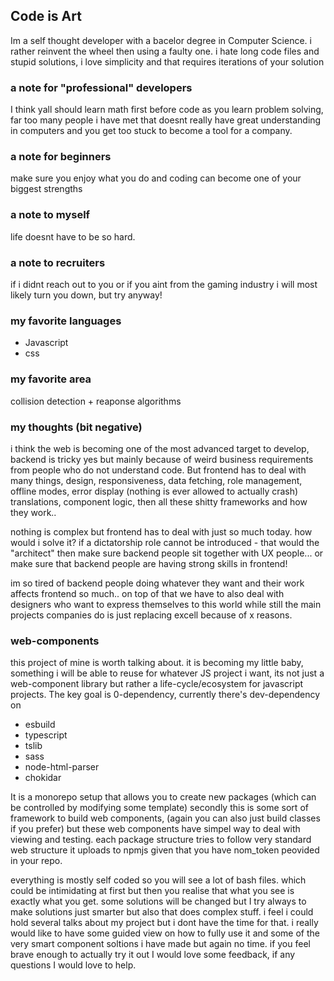 ## Code is Art 

Im a self thought developer with a bacelor degree in Computer Science. 
i rather reinvent the wheel then using a faulty one. 
i hate long code files and stupid solutions, i love simplicity and that requires iterations of your solution

### a note for "professional" developers 
I think yall should learn math first before code as you learn problem solving,  
far too many people i have met that doesnt really have great understanding in computers and you get too stuck to become a tool for a company.

### a note for beginners 
make sure you enjoy what you do and coding can become one of your biggest strengths 

### a note to myself 
life doesnt have to be so hard. 

### a note to recruiters 
if i didnt reach out to you or if you aint from the gaming industry i will most likely turn you down, but try anyway!

### my favorite languages 
- Javascript 
- css 

### my favorite area 
collision detection + reaponse algorithms 

### my thoughts (bit negative)
i think the web is becoming one of the most advanced target to develop, 
backend is tricky yes but mainly because of weird business requirements from people who do not understand code. 
But frontend has to deal with many things, design, responsiveness, data fetching, role management, offline modes, error display (nothing is ever allowed to actually crash) 
translations, component logic, then all these shitty frameworks and how they work.. 

nothing is complex but frontend has to deal with just so much today. 
how would i solve it? if a dictatorship role cannot be introduced - that would the "architect" 
then make sure backend people sit together with UX people... or make sure that backend people are having strong skills in frontend!

im so tired of backend people doing whatever they want and their work affects frontend so much.. on top of that we have to also deal with designers who want to express themselves to this world 
while still the main projects companies do is just replacing excell because of x reasons.

### web-components 
this project of mine is worth talking about. 
it is becoming my little baby, something i will be able to reuse for whatever JS project i want, its not just a web-component library but rather a life-cycle/ecosystem
for javascript projects. The key goal is 0-dependency, currently there's dev-dependency on 
- esbuild
- typescript
- tslib
- sass
- node-html-parser 
- chokidar

It is a monorepo setup that allows you to create new packages (which can be controlled by modifying some template)
secondly this is some sort of framework to build web components, (again you can also just build classes if you prefer) 
but these web components have simpel way to deal with viewing and testing. each package structure tries to follow very standard web structure 
it uploads to npmjs given that you have nom_token peovided in your repo. 

everything is mostly self coded so you will see a lot of bash files. which could be intimidating at first but then you realise that what you see is exactly what you get.
some solutions will be changed but I try always to make solutions just smarter but also that does complex stuff. 
i feel i could hold several talks about my project but i dont have the time for that. i really would like to have some guided view on how to fully use it and some of the very smart component soltions i have made but again no time. 
if you feel brave enough to actually try it out I would love some feedback, if any questions I would love to help.



<!--
**onkelhoy/onkelhoy** is a ✨ _special_ ✨ repository because its `README.md` (this file) appears on your GitHub profile.

Here are some ideas to get you started:

- 🔭 I’m currently working on ...
- 🌱 I’m currently learning ...
- 👯 I’m looking to collaborate on ...
- 🤔 I’m looking for help with ...
- 💬 Ask me about ...
- 📫 How to reach me: ...
- 😄 Pronouns: ...
- ⚡ Fun fact: ...
-->
